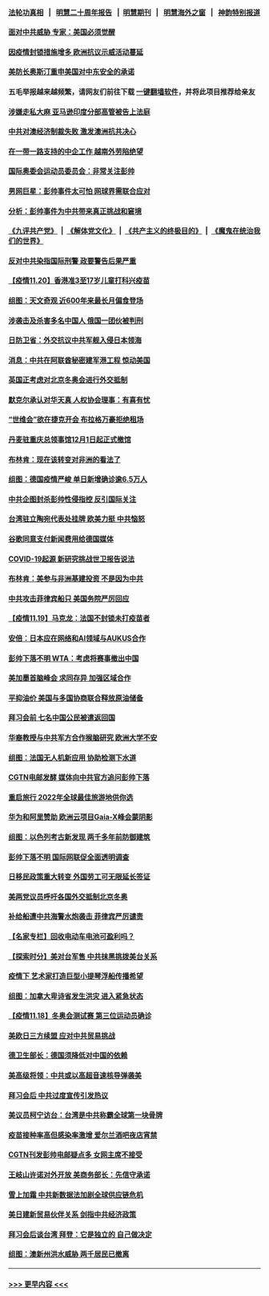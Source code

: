 #### [法轮功真相](https://github.com/gfw-breaker/truth/blob/master/README.md?t=0) &nbsp;&nbsp;|&nbsp;&nbsp; [明慧二十周年报告](https://github.com/gfw-breaker/mh-reports/blob/master/README.md?t=0) &nbsp;&nbsp;|&nbsp;&nbsp;[明慧期刊](https://github.com/gfw-breaker/mh-qikan) &nbsp;&nbsp;|&nbsp;&nbsp; [明慧海外之窗](https://github.com/gfw-breaker/mh-news/blob/master/README.md?t=0) &nbsp;&nbsp;|&nbsp;&nbsp; [神韵特别报道](https://github.com/gfw-breaker/mh-news/blob/master/shenyun.md?t=0)
#### [面对中共威胁 专家：美国必须觉醒](../pages/nsc418/n13389302.md?t=11220150) 
#### [因疫情封锁措施增多 欧洲抗议示威活动蔓延](../pages/nsc418/n13388472.md?t=11220150) 
#### [美防长奥斯汀重申美国对中东安全的承诺](../pages/nsc418/n13388417.md?t=11220150) 
#### 五毛举报越来越频繁，请网友们前往下载 [一键翻墙软件](https://github.com/gfw-breaker/ssr-accounts)，并将此项目推荐给亲友
#### [涉嫌走私大麻 亚马逊印度分部高管被告上法庭](../pages/nsc418/n13388376.md?t=11220150) 
#### [中共对澳经济制裁失败 激发澳洲抗共决心](../pages/nsc418/n13388306.md?t=11220150) 
#### [在一带一路支持的中企工作 越南外劳陷绝望](../pages/nsc418/n13388292.md?t=11220150) 
#### [国际奥委会运动员委员会：非常关注彭帅](../pages/nsc418/n13388226.md?t=11220150) 
#### [男网巨星：彭帅事件太可怕 网球界需联合应对](../pages/nsc418/n13388188.md?t=11220150) 
#### [分析：彭帅事件为中共带来真正挑战和窘境](../pages/nsc418/n13387150.md?t=11220150) 
#### [《九评共产党》](https://github.com/begood0513/9ping.md/blob/master/README.md) &nbsp;|&nbsp; [《解体党文化》](../../../../jtdwh.md/blob/master/README.md)  &nbsp;|&nbsp; [《共产主义的终极目的》](../../../../gczydzjmd.md/blob/master/README.md) &nbsp;|&nbsp; [《魔鬼在统治我们的世界》](../../../../mgztzwmdsj.md/blob/master/README.md) 
#### [反对中共染指国际刑警 政要警告后果严重](../pages/nsc418/n13386918.md?t=11220150) 
#### [【疫情11.20】香港准3至17岁儿童打科兴疫苗](../pages/nsc418/n13387869.md?t=11220150) 
#### [组图：天文奇观 近600年来最长月偏食登场](../pages/nsc418/n13387747.md?t=11220150) 
#### [涉袭击及杀害多名中国人 俄国一团伙被判刑](../pages/nsc418/n13387318.md?t=11220150) 
#### [日防卫省：外交抗议中共军舰入侵日本领海](../pages/nsc418/n13387599.md?t=11220150) 
#### [消息：中共在阿联酋秘密建军港工程 惊动美国](../pages/nsc418/n13387546.md?t=11220150) 
#### [英国正考虑对北京冬奥会进行外交抵制](../pages/nsc418/n13387441.md?t=11220150) 
#### [默克尔承认对华天真 人权协会理事：有喜有忧](../pages/nsc418/n13387196.md?t=11220150) 
#### [“世维会”欲在捷克开会 布拉格万豪拒绝租场](../pages/nsc418/n13386959.md?t=11220150) 
#### [丹麦驻重庆总领事馆12月1日起正式撤馆](../pages/nsc418/n13386978.md?t=11220150) 
#### [布林肯：现在该转变对非洲的看法了](../pages/nsc418/n13386869.md?t=11220150) 
#### [组图：德国疫情严峻 单日新增确诊逾6.5万人](../pages/nsc418/n13386308.md?t=11220150) 
#### [中共企图封杀彭帅性侵指控 反引国际关注](../pages/nsc418/n13386867.md?t=11220150) 
#### [台湾驻立陶宛代表处挂牌 欧美力挺 中共恼怒](../pages/nsc418/n13386793.md?t=11220150) 
#### [谷歌同意支付新闻费用给德国媒体](../pages/nsc418/n13386433.md?t=11220150) 
#### [COVID-19起源 新研究挑战世卫报告说法](../pages/nsc418/n13386471.md?t=11220150) 
#### [布林肯：美参与非洲基建投资 不是因为中共](../pages/nsc418/n13384884.md?t=11220150) 
#### [中共攻击菲律宾船只 美国务院严厉回应](../pages/nsc418/n13386480.md?t=11220150) 
#### [【疫情11.19】马克龙：法国不封锁未打疫苗者](../pages/nsc418/n13386116.md?t=11220150) 
#### [安倍：日本应在网络和AI领域与AUKUS合作](../pages/nsc418/n13385813.md?t=11220150) 
#### [彭帅下落不明 WTA：考虑将赛事撤出中国](../pages/nsc418/n13385410.md?t=11220150) 
#### [美加墨首脑峰会 求同存异 加强区域合作](../pages/nsc418/n13385111.md?t=11220150) 
#### [平抑油价 美国与多国协商联合释放原油储备](../pages/nsc418/n13385097.md?t=11220150) 
#### [拜习会前 七名中国公民被遣返回国](../pages/nsc418/n13385025.md?t=11220150) 
#### [华裔教授与中共军方合作猴脑研究 欧洲大学不安](../pages/nsc418/n13384554.md?t=11220150) 
#### [组图：法国无人机新应用 协助检测下水道](../pages/nsc418/n13383752.md?t=11220150) 
#### [CGTN电邮发酵 媒体向中共官方追问彭帅下落](../pages/nsc418/n13384585.md?t=11220150) 
#### [重启旅行 2022年全球最佳旅游地供你选](../pages/nsc418/n13383979.md?t=11220150) 
#### [华为和阿里赞助 欧洲云项目Gaia-X峰会蒙阴影](../pages/nsc418/n13384425.md?t=11220150) 
#### [组图：以色列考古新发现 两千多年前防御建筑](../pages/nsc418/n13381559.md?t=11220150) 
#### [彭帅下落不明 国际网联促全面透明调查](../pages/nsc418/n13384415.md?t=11220150) 
#### [日移民政策重大转变 外国劳工可无限延长签证](../pages/nsc418/n13384251.md?t=11220150) 
#### [美两党议员呼吁各国外交抵制北京冬奥](../pages/nsc418/n13384331.md?t=11220150) 
#### [补给船遭中共海警水炮袭击 菲律宾严厉谴责](../pages/nsc418/n13383763.md?t=11220150) 
#### [【名家专栏】回收电动车电池可盈利吗？](../pages/nsc418/n13381631.md?t=11220150) 
#### [【探索时分】美对台军售 中共抹黑挑拨美台关系](../pages/nsc418/n13382587.md?t=11220150) 
#### [疫情下 艺术家打造巨型小提琴浮船传播希望](../pages/nsc418/n13382926.md?t=11220150) 
#### [组图：加拿大卑诗省发生洪灾 进入紧急状态](../pages/nsc418/n13383562.md?t=11220150) 
#### [【疫情11.18】冬奥会测试赛 第三位运动员确诊](../pages/nsc418/n13383516.md?t=11220150) 
#### [美欧日三方续盟 应对中共贸易挑战](../pages/nsc418/n13383049.md?t=11220150) 
#### [德卫生部长：德国须降低对中国的依赖](../pages/nsc418/n13382579.md?t=11220150) 
#### [美高级将领：中共或以高超音速核导弹袭美](../pages/nsc418/n13382809.md?t=11220150) 
#### [拜习会后 中共过度宣传引发热议](../pages/nsc418/n13382363.md?t=11220150) 
#### [美议员柯宁访台：台湾是中共称霸全球第一块骨牌](../pages/nsc418/n13381658.md?t=11220150) 
#### [疫苗接种率高但感染率激增 爱尔兰酒吧夜店宵禁](../pages/nsc418/n13382439.md?t=11220150) 
#### [CGTN刊发彭帅电邮疑点多 女网主席不接受](../pages/nsc418/n13382294.md?t=11220150) 
#### [王岐山许诺对外开放 美商务部长：先信守承诺](../pages/nsc418/n13382259.md?t=11220150) 
#### [雪上加霜 中共新数据法加剧全球供应链危机](../pages/nsc418/n13382176.md?t=11220150) 
#### [美日建新贸易伙伴关系 剑指中共经济政策](../pages/nsc418/n13381933.md?t=11220150) 
#### [拜习会后谈台湾 拜登：它是独立的 自己做决定](../pages/nsc418/n13381780.md?t=11220150) 
#### [组图：澳新州洪水威胁 两千居民已撤离](../pages/nsc418/n13381320.md?t=11220150) 

----
#### [ >>> 更早内容 <<< ](../indexes/nsc418-earlier.md)
